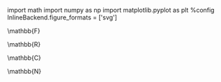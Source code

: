 import math
import numpy as np
import matplotlib.pyplot as plt
%config InlineBackend.figure_formats = ['svg']


\mathbb{F}


\mathbb{R}

\mathbb{C}


\mathbb{N}
